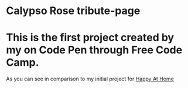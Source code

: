 # Calypso Rose tribute-page
# This is the first project created by my on Code Pen through Free Code Camp. 
 As you can see in comparison to my initial project for [Happy At Home]() 
